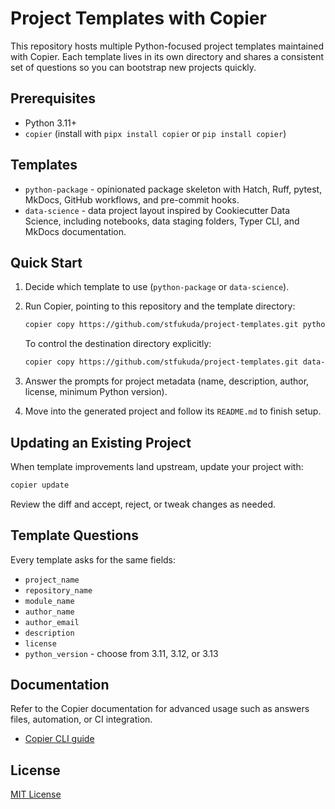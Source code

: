 # Project Templates with Copier

This repository hosts multiple Python-focused project templates maintained with Copier. Each template lives in its own directory and shares a consistent set of questions so you can bootstrap new projects quickly.

## Prerequisites

- Python 3.11+
- `copier` (install with `pipx install copier` or `pip install copier`)

## Templates

- `python-package` - opinionated package skeleton with Hatch, Ruff, pytest, MkDocs, GitHub workflows, and pre-commit hooks.
- `data-science` - data project layout inspired by Cookiecutter Data Science, including notebooks, data staging folders, Typer CLI, and MkDocs documentation.

## Quick Start

1. Decide which template to use (`python-package` or `data-science`).
2. Run Copier, pointing to this repository and the template directory:

   ```bash
   copier copy https://github.com/stfukuda/project-templates.git python-package
   ```

   To control the destination directory explicitly:

   ```bash
   copier copy https://github.com/stfukuda/project-templates.git data-science ~/workspace/my-data-project
   ```

3. Answer the prompts for project metadata (name, description, author, license, minimum Python version).
4. Move into the generated project and follow its `README.md` to finish setup.

## Updating an Existing Project

When template improvements land upstream, update your project with:

```bash
copier update
```

Review the diff and accept, reject, or tweak changes as needed.

## Template Questions

Every template asks for the same fields:

- `project_name`
- `repository_name`
- `module_name`
- `author_name`
- `author_email`
- `description`
- `license`
- `python_version` - choose from 3.11, 3.12, or 3.13

## Documentation

Refer to the Copier documentation for advanced usage such as answers files, automation, or CI integration.

- [Copier CLI guide](https://copier.readthedocs.io/en/stable/)

## License

[MIT License](LICENSE)

